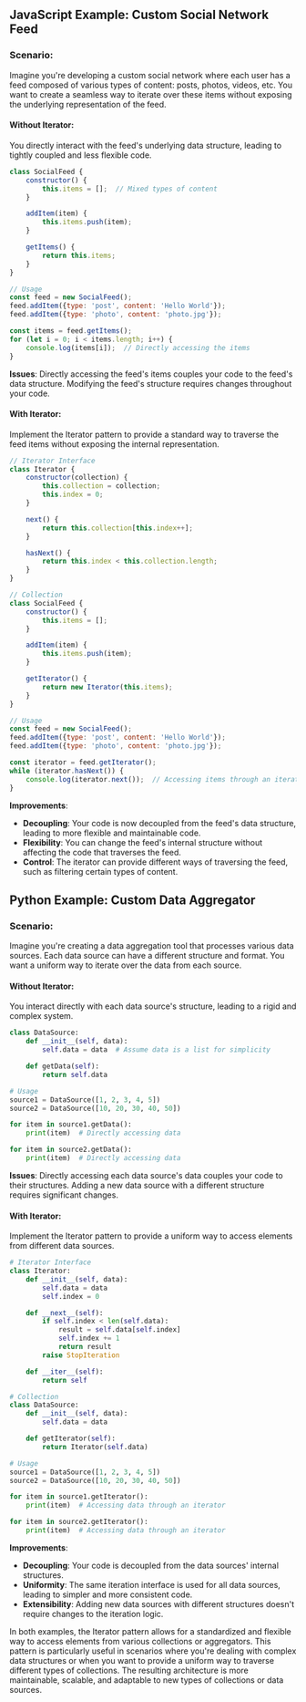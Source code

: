 
## JavaScript Example: Custom Social Network Feed

### Scenario:

Imagine you're developing a custom social network where each user has a feed composed of various types of content: posts, photos, videos, etc. You want to create a seamless way to iterate over these items without exposing the underlying representation of the feed.

#### Without Iterator:

You directly interact with the feed's underlying data structure, leading to tightly coupled and less flexible code.

```javascript
class SocialFeed {
    constructor() {
        this.items = [];  // Mixed types of content
    }

    addItem(item) {
        this.items.push(item);
    }

    getItems() {
        return this.items;
    }
}

// Usage
const feed = new SocialFeed();
feed.addItem({type: 'post', content: 'Hello World'});
feed.addItem({type: 'photo', content: 'photo.jpg'});

const items = feed.getItems();
for (let i = 0; i < items.length; i++) {
    console.log(items[i]);  // Directly accessing the items
}
```

**Issues**: Directly accessing the feed's items couples your code to the feed's data structure. Modifying the feed's structure requires changes throughout your code.

#### With Iterator:

Implement the Iterator pattern to provide a standard way to traverse the feed items without exposing the internal representation.

```javascript
// Iterator Interface
class Iterator {
    constructor(collection) {
        this.collection = collection;
        this.index = 0;
    }

    next() {
        return this.collection[this.index++];
    }

    hasNext() {
        return this.index < this.collection.length;
    }
}

// Collection
class SocialFeed {
    constructor() {
        this.items = [];
    }

    addItem(item) {
        this.items.push(item);
    }

    getIterator() {
        return new Iterator(this.items);
    }
}

// Usage
const feed = new SocialFeed();
feed.addItem({type: 'post', content: 'Hello World'});
feed.addItem({type: 'photo', content: 'photo.jpg'});

const iterator = feed.getIterator();
while (iterator.hasNext()) {
    console.log(iterator.next());  // Accessing items through an iterator
}
```

**Improvements**: 
- **Decoupling**: Your code is now decoupled from the feed's data structure, leading to more flexible and maintainable code.
- **Flexibility**: You can change the feed's internal structure without affecting the code that traverses the feed.
- **Control**: The iterator can provide different ways of traversing the feed, such as filtering certain types of content.

## Python Example: Custom Data Aggregator

### Scenario:

Imagine you're creating a data aggregation tool that processes various data sources. Each data source can have a different structure and format. You want a uniform way to iterate over the data from each source.

#### Without Iterator:

You interact directly with each data source's structure, leading to a rigid and complex system.

```python
class DataSource:
    def __init__(self, data):
        self.data = data  # Assume data is a list for simplicity

    def getData(self):
        return self.data

# Usage
source1 = DataSource([1, 2, 3, 4, 5])
source2 = DataSource([10, 20, 30, 40, 50])

for item in source1.getData():
    print(item)  # Directly accessing data

for item in source2.getData():
    print(item)  # Directly accessing data
```

**Issues**: Directly accessing each data source's data couples your code to their structures. Adding a new data source with a different structure requires significant changes.

#### With Iterator:

Implement the Iterator pattern to provide a uniform way to access elements from different data sources.

```python
# Iterator Interface
class Iterator:
    def __init__(self, data):
        self.data = data
        self.index = 0

    def __next__(self):
        if self.index < len(self.data):
            result = self.data[self.index]
            self.index += 1
            return result
        raise StopIteration

    def __iter__(self):
        return self

# Collection
class DataSource:
    def __init__(self, data):
        self.data = data

    def getIterator(self):
        return Iterator(self.data)

# Usage
source1 = DataSource([1, 2, 3, 4, 5])
source2 = DataSource([10, 20, 30, 40, 50])

for item in source1.getIterator():
    print(item)  # Accessing data through an iterator

for item in source2.getIterator():
    print(item)  # Accessing data through an iterator
```

**Improvements**: 
- **Decoupling**: Your code is decoupled from the data sources' internal structures.
- **Uniformity**: The same iteration interface is used for all data sources, leading to simpler and more consistent code.
- **Extensibility**: Adding new data sources with different structures doesn't require changes to the iteration logic.

In both examples, the Iterator pattern allows for a standardized and flexible way to access elements from various collections or aggregators. This pattern is particularly useful in scenarios where you're dealing with complex data structures or when you want to provide a uniform way to traverse different types of collections. The resulting architecture is more maintainable, scalable, and adaptable to new types of collections or data sources.
